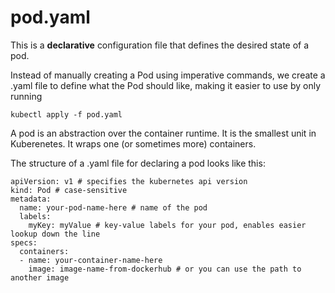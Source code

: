 # pod.yaml 

This is a **declarative** configuration file that defines the desired state of a pod.

Instead of manually creating a Pod using imperative commands, we create a .yaml file to define what the Pod should like, making it easier to use by only running

`kubectl apply -f pod.yaml`

A pod is an abstraction over the container runtime. It is the smallest unit in Kuberenetes. It wraps one (or sometimes more) containers.

The structure of a .yaml file for declaring a pod looks like this:

```
apiVersion: v1 # specifies the kubernetes api version
kind: Pod # case-sensitive
metadata:
  name: your-pod-name-here # name of the pod
  labels:
    myKey: myValue # key-value labels for your pod, enables easier lookup down the line
specs:
  containers:
  - name: your-container-name-here
    image: image-name-from-dockerhub # or you can use the path to another image
```
